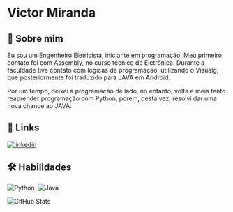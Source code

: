
# Victor Miranda


## 🚀 Sobre mim
Eu sou um Engenheiro Eletricista, iniciante em programação. Meu primeiro contato foi com Assembly, no curso técnico de Eletrônica. Durante a faculdade tive contato com logicas de programação, utilizando o Visualg, que posteriormente foi traduzido para JAVA em Android.

Por um tempo, deixei a programação de lado, no entanto, volta e meia tento reaprender programação com Python, porem, desta vez, resolvi dar uma nova chance ao JAVA.


## 🔗 Links

[![linkedin](https://img.shields.io/badge/linkedin-0A66C2?style=for-the-badge&logo=linkedin&logoColor=white)](https://www.linkedin.com/in/victor-alberoni-miranda/)



## 🛠 Habilidades
![Python](https://img.shields.io/badge/Python-000?style=for-the-badge&logo=python)&nbsp;  ![Java](https://img.shields.io/badge/Java-000?style=for-the-badge&logo=java)&nbsp;

![GitHub Stats](https://github-readme-stats.vercel.app/api?username=VictorAlberoni&theme=transparent&bg_color=000&border_color=30A3DC&show_icons=true&icon_color=30A3DC&title_color=E94D5F&text_color=FFF)
